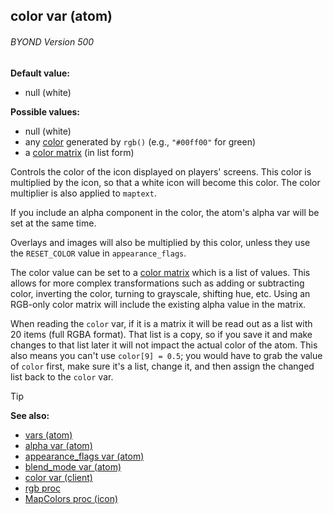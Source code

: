 ## color var (atom) 
###### BYOND Version 500


**Default value:**
+   null (white)

**Possible values:**
+   null (white)
+   any [color](/ref/appendix/html-colors.md)  generated by `rgb()`
    (e.g., `"#00ff00"` for green)
+   a [color matrix](/ref/notes/color-matrix.md)  (in list form)


Controls the color of the icon displayed on players\' screens.
This color is multiplied by the icon, so that a white icon will become
this color. The color multiplier is also applied to `maptext`.


If you include an alpha component in the color, the atom\'s
alpha var will be set at the same time. 

Overlays and images
will also be multiplied by this color, unless they use the `RESET_COLOR`
value in `appearance_flags`. 

The color value can be set to a
[color matrix](/ref/notes/color-matrix.md)  which is a list of values.
This allows for more complex transformations such as adding or
subtracting color, inverting the color, turning to grayscale, shifting
hue, etc. Using an RGB-only color matrix will include the existing alpha
value in the matrix. 

When reading the `color` var, if it is a
matrix it will be read out as a list with 20 items (full RGBA format).
That list is a copy, so if you save it and make changes to that list
later it will not impact the actual color of the atom. This also means
you can\'t use `color[9] = 0.5`; you would have to grab the value of
`color` first, make sure it\'s a list, change it, and then assign the
changed list back to the `color` var.

> [!TIP] 
> **See also:**
> +   [vars (atom)](/ref/atom/var.md) 
> +   [alpha var (atom)](/ref/atom/var/alpha.md) 
> +   [appearance_flags var (atom)](/ref/atom/var/appearance_flags.md) 
> +   [blend_mode var (atom)](/ref/atom/var/blend_mode.md) 
> +   [color var (client)](/ref/client/var/color.md) 
> +   [rgb proc](/ref/proc/rgb.md) 
> +   [MapColors proc (icon)](/ref/icon/proc/MapColors.md) 